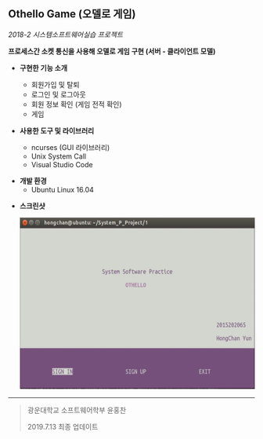 ## Othello Game (오델로 게임)

*2018-2 시스템소프트웨어실습 프로젝트*

**프로세스간 소켓 통신을 사용해 오델로 게임 구현 (서버 - 클라이언트 모델)**



- **구현한 기능 소개**
  - 회원가입 및 탈퇴
  - 로그인 및 로그아웃
  - 회원 정보 확인 (게임 전적 확인)
  - 게임



- **사용한 도구 및 라이브러리**
  + ncurses  (GUI 라이브러리)
  + Unix System Call
  + Visual Studio Code



+ **개발 환경**
  + Ubuntu Linux 16.04



- **스크린샷**

  <img width="500" height="350" src="./readimg/img.png"></img>



---

> 광운대학교 소프트웨어학부 윤홍찬
>
> 2019.7.13 최종 업데이트

